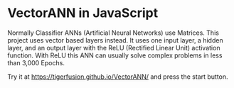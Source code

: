 # VectorANN in JavaScript

Normally Classifier ANNs (Artificial Neural Networks) use Matrices. This project uses vector based layers instead. It uses one input layer, a hidden layer, and an output layer with the ReLU (Rectified Linear Unit) activation function. With ReLU this ANN can usually solve complex problems in less than 3,000 Epochs.

Try it at https://tigerfusion.github.io/VectorANN/ and press the start button.
